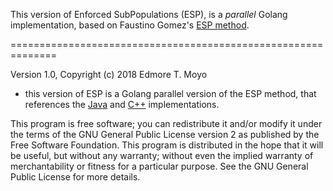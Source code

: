 This version of Enforced SubPopulations (ESP), is a _parallel_ Golang implementation, based on Faustino Gomez's
[ESP method](http://nn.cs.utexas.edu/?finless-rocket).

==============================================================

Version 1.0, Copyright (c) 2018 Edmore T. Moyo

- this version of ESP is a Golang parallel version of the ESP method, that references the [Java](http://nn.cs.utexas.edu/?espjava) and [C++](http://nn.cs.utexas.edu/?esp) implementations.

This program is free software; you can redistribute it and/or modify it
under the terms of the GNU General Public License version 2 as published
by the Free Software Foundation. This program is distributed in the hope
that it will be useful, but without any warranty; without even the
implied warranty of merchantability or fitness for a particular purpose.
See the GNU General Public License for more details.
